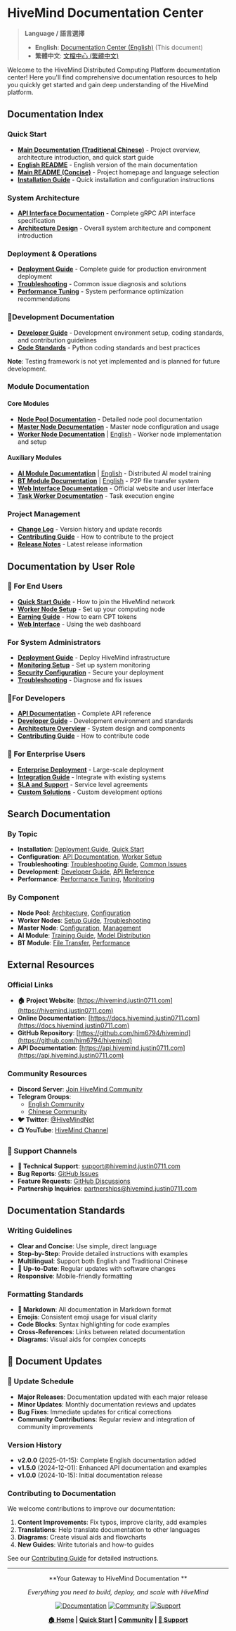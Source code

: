 # HiveMind Documentation Center

> **Language / 語言選擇**
> 
> - **English**: [Documentation Center (English)](README.en.md) (This document)
> - **繁體中文**: [文檔中心 (繁體中文)](README.md)

Welcome to the HiveMind Distributed Computing Platform documentation center! Here you'll find comprehensive documentation resources to help you quickly get started and gain deep understanding of the HiveMind platform.

## Documentation Index

### Quick Start
- [**Main Documentation (Traditional Chinese)**](../README.zh-TW.md) - Project overview, architecture introduction, and quick start guide
- [**English README**](../README.en.md) - English version of the main documentation
- [**Main README (Concise)**](../README.md) - Project homepage and language selection
- [**Installation Guide**](DEPLOYMENT.md#quick-start) - Quick installation and configuration instructions

### System Architecture
- [**API Interface Documentation**](API.md) - Complete gRPC API interface specification
- [**Architecture Design**](../README.en.md#system-architecture) - Overall system architecture and component introduction

### Deployment & Operations
- [**Deployment Guide**](DEPLOYMENT.md) - Complete guide for production environment deployment
- [**Troubleshooting**](TROUBLESHOOTING.md) - Common issue diagnosis and solutions
- [**Performance Tuning**](DEPLOYMENT.md#performance-optimization) - System performance optimization recommendations

### 👨‍Development Documentation
- [**Developer Guide**](DEVELOPER.md) - Development environment setup, coding standards, and contribution guidelines
- [**Code Standards**](DEVELOPER.md#coding-standards) - Python coding standards and best practices

**Note**: Testing framework is not yet implemented and is planned for future development.

### Module Documentation

#### Core Modules
- [**Node Pool Documentation**](../node_pool/README.md) - Detailed node pool documentation
- [**Master Node Documentation**](../master/README.md) - Master node configuration and usage
- [**Worker Node Documentation**](../worker/README.md) | [English](../worker/README.en.md) - Worker node implementation and setup

#### Auxiliary Modules
- [**AI Module Documentation**](../ai/README.md) | [English](../ai/README.en.md) - Distributed AI model training
- [**BT Module Documentation**](../bt/README.md) | [English](../bt/README.en.md) - P2P file transfer system
- [**Web Interface Documentation**](../web/README.md) - Official website and user interface
- [**Task Worker Documentation**](../taskworker/README.md) - Task execution engine

### Project Management
- [**Change Log**](CHANGELOG.md) - Version history and update records
- [**Contributing Guide**](CONTRIBUTING.md) - How to contribute to the project
- [**Release Notes**](CHANGELOG.md#release-notes) - Latest release information

## Documentation by User Role

### 👤 For End Users
- [**Quick Start Guide**](../README.en.md#quick-start) - How to join the HiveMind network
- [**Worker Node Setup**](../worker/README.en.md) - Set up your computing node
- [**Earning Guide**](../README.en.md#reward-system) - How to earn CPT tokens
- [**Web Interface**](../README.en.md#web-interface) - Using the web dashboard

### For System Administrators
- [**Deployment Guide**](DEPLOYMENT.md) - Deploy HiveMind infrastructure
- [**Monitoring Setup**](DEPLOYMENT.md#monitoring-setup) - Set up system monitoring
- [**Security Configuration**](DEPLOYMENT.md#security-configuration) - Secure your deployment
- [**Troubleshooting**](TROUBLESHOOTING.md) - Diagnose and fix issues

### 👨‍For Developers
- [**API Documentation**](API.md) - Complete API reference
- [**Developer Guide**](DEVELOPER.md) - Development environment and standards
- [**Architecture Overview**](../README.en.md#system-architecture) - System design and components
- [**Contributing Guide**](CONTRIBUTING.md) - How to contribute code

### 🏢 For Enterprise Users
- [**Enterprise Deployment**](DEPLOYMENT.md#enterprise-deployment) - Large-scale deployment
- [**Integration Guide**](API.md#integration-examples) - Integrate with existing systems
- [**SLA and Support**](DEPLOYMENT.md#enterprise-support) - Service level agreements
- [**Custom Solutions**](DEVELOPER.md#custom-development) - Custom development options

## Search Documentation

### By Topic
- **Installation**: [Deployment Guide](DEPLOYMENT.md), [Quick Start](../README.en.md#quick-start)
- **Configuration**: [API Documentation](API.md), [Worker Setup](../worker/README.en.md)
- **Troubleshooting**: [Troubleshooting Guide](TROUBLESHOOTING.md), [Common Issues](TROUBLESHOOTING.md#common-issues)
- **Development**: [Developer Guide](DEVELOPER.md), [API Reference](API.md)
- **Performance**: [Performance Tuning](DEPLOYMENT.md#performance-optimization), [Monitoring](DEPLOYMENT.md#monitoring-setup)

### By Component
- **Node Pool**: [Architecture](../README.en.md#node-pool), [Configuration](../node_pool/README.md)
- **Worker Nodes**: [Setup Guide](../worker/README.en.md), [Troubleshooting](../worker/README.en.md#troubleshooting)
- **Master Node**: [Configuration](../master/README.md), [Management](../master/README.md)
- **AI Module**: [Training Guide](../ai/README.en.md), [Model Distribution](../ai/README.en.md)
- **BT Module**: [File Transfer](../bt/README.en.md), [Performance](../bt/README.en.md#performance-benchmarks)

## External Resources

### Official Links
- **🏠 Project Website**: [https://hivemind.justin0711.com](https://hivemind.justin0711.com)
- **Online Documentation**: [https://docs.hivemind.justin0711.com](https://docs.hivemind.justin0711.com)
- **GitHub Repository**: [https://github.com/him6794/hivemind](https://github.com/him6794/hivemind)
- **API Documentation**: [https://api.hivemind.justin0711.com](https://api.hivemind.justin0711.com)

### Community Resources
- **Discord Server**: [Join HiveMind Community](https://discord.gg/hivemind)
- **Telegram Groups**: 
  - [English Community](https://t.me/HiveMindEN)
  - [Chinese Community](https://t.me/HiveMindTW)
- **🐦 Twitter**: [@HiveMindNet](https://twitter.com/HiveMindNet)
- **📺 YouTube**: [HiveMind Channel](https://youtube.com/@hivemind)

### 📧 Support Channels
- **🎫 Technical Support**: [support@hivemind.justin0711.com](mailto:support@hivemind.justin0711.com)
- **Bug Reports**: [GitHub Issues](https://github.com/him6794/hivemind/issues)
- **Feature Requests**: [GitHub Discussions](https://github.com/him6794/hivemind/discussions)
- **Partnership Inquiries**: [partnerships@hivemind.justin0711.com](mailto:partnerships@hivemind.justin0711.com)

## Documentation Standards

### Writing Guidelines
- **Clear and Concise**: Use simple, direct language
- **Step-by-Step**: Provide detailed instructions with examples
- **Multilingual**: Support both English and Traditional Chinese
- **🔄 Up-to-Date**: Regular updates with software changes
- **Responsive**: Mobile-friendly formatting

### Formatting Standards
- **📑 Markdown**: All documentation in Markdown format
- **Emojis**: Consistent emoji usage for visual clarity
- **Code Blocks**: Syntax highlighting for code examples
- **Cross-References**: Links between related documentation
- **Diagrams**: Visual aids for complex concepts

## 🔄 Document Updates

### 📅 Update Schedule
- **Major Releases**: Documentation updated with each major release
- **Minor Updates**: Monthly documentation reviews and updates
- **Bug Fixes**: Immediate updates for critical corrections
- **Community Contributions**: Regular review and integration of community improvements

### Version History
- **v2.0.0** (2025-01-15): Complete English documentation added
- **v1.5.0** (2024-12-01): Enhanced API documentation and examples
- **v1.0.0** (2024-10-15): Initial documentation release

### Contributing to Documentation
We welcome contributions to improve our documentation:

1. **Content Improvements**: Fix typos, improve clarity, add examples
2. **Translations**: Help translate documentation to other languages
3. **Diagrams**: Create visual aids and flowcharts
4. **New Guides**: Write tutorials and how-to guides

See our [Contributing Guide](CONTRIBUTING.md) for detailed instructions.

---

<div align="center">

**Your Gateway to HiveMind Documentation **

*Everything you need to build, deploy, and scale with HiveMind*

[![Documentation](https://img.shields.io/badge/docs-comprehensive-brightgreen.svg)](https://docs.hivemind.justin0711.com)
[![Community](https://img.shields.io/badge/community-active-blue.svg)](https://discord.gg/hivemind)
[![Support](https://img.shields.io/badge/support-24%2F7-orange.svg)](mailto:support@hivemind.justin0711.com)

**[🏠 Home](../README.md) | [Quick Start](../README.en.md#quick-start) | [Community](https://discord.gg/hivemind) | [📧 Support](mailto:support@hivemind.justin0711.com)**

</div>
